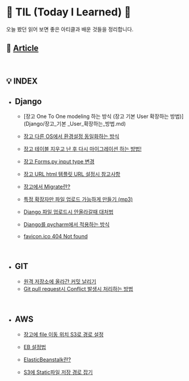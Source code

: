 # 👾 TIL (Today I Learned) 👀

오늘 봤던 읽어 보면 좋은 아티클과 배운 것들을 정리합니다.

## 📰 [Article](Article/Article.md)

&nbsp;

## 💡 INDEX

* ## Django

  * [장고 One To One modeling 하는 방식 (장고 기본 User 확장하는 방법)](Django/장고_기본 _User_확장하는_방법.md)

  * [장고 다른 OS에서 환경설정 동일화하는 방식](Django/장고_다른_OS에서_환경설정_동일화하는_방식.md)

  * [장고 테이블 지우고 난 후 다시 마이그레이션 하는 방법!](Django/장고_테이블_지우고_난_후_다시_마이그레이션_하는_방법!.md)

  * [장고 Forms.py input type 변경](Djagno/장고_Forms_py_input_type_변경.md)

  * [장고 URL html 템플릿 URL 설정시 참고사항](Django/장고_URL_html_템플릿_URL_설정시_참고사항.md)

  * [장고에서 Migrate란?](Django/장고에서_Migrate란.md)

  * [특정 확장자만 파일 업로드 가능하게 만들기 (mp3)](Django/특정_확장자만_파일_업로드_가능하게_만들기_(mp3).md)

  * [Django 파일 업로드시 안올라갈때 대처법](Django/Django_파일_업로드시_안올라갈때_대처법.md)

  * [Django를 pycharm에서 적용하는 방식](Django/Django를_pycharm에서_적용하는_방식.md)

  * [favicon.ico 404 Not found](Django/favicon.ico_404_Not_found.md)

    
    
    &nbsp;

* ## GIT

  * [원격 저장소에 올라간 커밋 날리기](Git/원격_저장소에_올라간_커밋_날리기.md)
  * [Git pull request시 Conflict 발생시 처리하는 방법](Git/Git_pull_request시_Conflict_발생시_처리하는_방법.md)

  

  &nbsp;

* ## AWS

  * [장고에 file 이동 위치 S3로 경로 설정](AWS/장고_file_경로설정,md)
  
  * [EB 설정법](AWS/EB설정법.md)
  
  * [ElasticBeanstalk란?](AWS/ElasticBeanstalk.md)
  
  * [S3에 Static파일 저장 경로 잡기](AWS/s3에_static파일_저장경로잡기.md)
  
    

